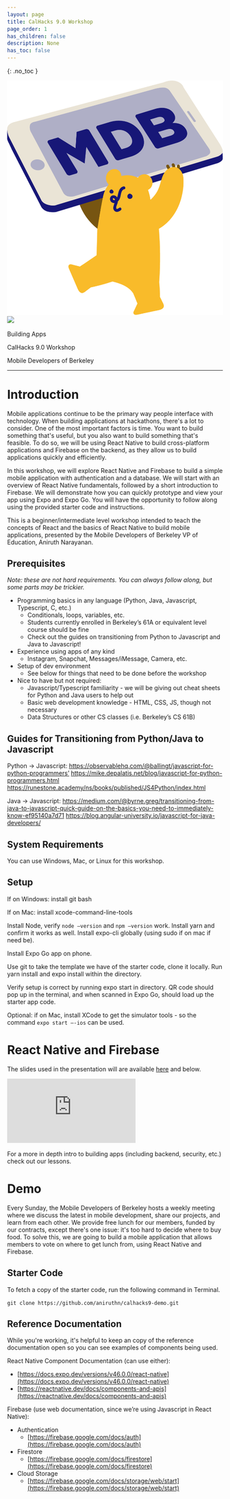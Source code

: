 ```yaml
---
layout: page
title: CalHacks 9.0 Workshop
page_order: 1
has_children: false
description: None
has_toc: false
---
```


{: .no_toc }
<style>
    
</style>
<div class="banner-images-container">
<img 
    src="/assets/images/mdb-logo.png"
    class="inline-centered-image"
/>
<img 
    src="https://calhacks-sierra.s3.us-west-2.amazonaws.com/assets/branding/cal_hacks_9"
    class="inline-centered-image"
/>
</div>
<div class="page-title-container">
    <p class="page-title">Building Apps</p>
    <p class="page-title-desc">CalHacks 9.0 Workshop</p>
    <p class="page-title-desc">Mobile Developers of Berkeley</p>
</div>
<hr class="title-hr"/>

# Introduction

Mobile applications continue to be the primary way people interface with technology. When building applications at hackathons, there's a lot to consider. One of the most important factors is time. You want to build something that's useful, but you also want to build something that's feasible. To do so, we will be using React Native to build cross-platform applications and Firebase on the backend, as they allow us to build applications quickly and efficiently.

In this workshop, we will explore React Native and Firebase to build a simple mobile application with authentication and a database. We will start with an overview of React Native fundamentals, followed by a short introduction to Firebase. We will demonstrate how you can quickly prototype and view your app using Expo and Expo Go. You will have the opportunity to follow along using the provided starter code and instructions.

This is a beginner/intermediate level workshop intended to teach the concepts of React and the basics of React Native to build mobile applications, presented by the Mobile Developers of Berkeley VP of Education, Aniruth Narayanan.

## Prerequisites

_Note: these are not hard requirements. You can always follow along, but some parts may be trickier._

- Programming basics in any language (Python, Java, Javascript, Typescript, C, etc.)
    - Conditionals, loops, variables, etc.
    - Students currently enrolled in Berkeley’s 61A or equivalent level course should be fine
    - Check out the guides on transitioning from Python to Javascript and Java to Javascript!
- Experience using apps of any kind
    - Instagram, Snapchat, Messages/iMessage, Camera, etc.
- Setup of dev environment
    - See below for things that need to be done before the workshop
- Nice to have but not required:
    - Javascript/Typescript familiarity - we will be giving out cheat sheets for Python and Java users to help out
    - Basic web development knowledge - HTML, CSS, JS, though not necessary
    - Data Structures or other CS classes (i.e. Berkeley’s CS 61B)

## Guides for Transitioning from Python/Java to Javascript

Python -> Javascript:
https://observablehq.com/@ballingt/javascript-for-python-programmers’
https://mike.depalatis.net/blog/javascript-for-python-programmers.html
https://runestone.academy/ns/books/published/JS4Python/index.html

Java -> Javascript:
https://medium.com/@byrne.greg/transitioning-from-java-to-javascript-quick-guide-on-the-basics-you-need-to-immediately-know-ef95140a7d71
https://blog.angular-university.io/javascript-for-java-developers/

## System Requirements

You can use Windows, Mac, or Linux for this workshop.

## Setup

If on Windows: install git bash

If on Mac: install xcode-command-line-tools

Install Node, verify `node –version` and `npm –version` work. Install yarn and confirm it works as well. Install expo-cli globally (using sudo if on mac if need be).

Install Expo Go app on phone.

Use git to take the template we have of the starter code, clone it locally. Run yarn install and expo install within the directory.

Verify setup is correct by running expo start in directory. QR code should pop up in the terminal, and when scanned in Expo Go, should load up the starter app code.

Optional: if on Mac, install XCode to get the simulator tools - so the command `expo start –-ios` can be used.

# React Native and Firebase

The slides used in the presentation will are available [here](https://docs.google.com/presentation/d/e/2PACX-1vTLMIS5apDp5v4ihgztxV5xD0c-t2xg1EIXOqeUb6STOdvhCGxpRCu3CQ-_BnvbsGc39W6PvCv8bq0F/pub?start=false&loop=false&delayms=3000) and below.

<iframe src="https://docs.google.com/presentation/d/e/2PACX-1vTLMIS5apDp5v4ihgztxV5xD0c-t2xg1EIXOqeUb6STOdvhCGxpRCu3CQ-_BnvbsGc39W6PvCv8bq0F/embed?start=false&loop=false&delayms=3000" frameborder="0" allowfullscreen="true" mozallowfullscreen="true" webkitallowfullscreen="true"></iframe>

For a more in depth intro to building apps (including backend, security, etc.) check out our lessons.

# Demo

Every Sunday, the Mobile Developers of Berkeley hosts a weekly meeting where we discuss the latest in mobile development, share our projects, and learn from each other. We provide free lunch for our members, funded by our contracts, except there's one issue: it's too hard to decide where to buy food. To solve this, we are going to build a mobile application that allows members to vote on where to get lunch from, using React Native and Firebase.

<!-- <div class="row">
  <div class="column-50">
    <img src="/assets/images/roll-call-1.png" alt="Roll call app screenshot" style="width:100%">
  </div>
  <div class="column-50">
    <img src="/assets/images/roll-call-2.png" alt="Roll call app screenshot" style="width:100%">
  </div>
</div> -->

## Starter Code

To fetch a copy of the starter code, run the following command in Terminal.

```shell
git clone https://github.com/aniruthn/calhacks9-demo.git
```

## Reference Documentation

While you're working, it's helpful to keep an copy of the reference documentation open so you can see examples of components being used.

React Native Component Documentation (can use either):
- [https://docs.expo.dev/versions/v46.0.0/react-native](https://docs.expo.dev/versions/v46.0.0/react-native)
- [https://reactnative.dev/docs/components-and-apis](https://reactnative.dev/docs/components-and-apis)

Firebase (use web documentation, since we’re using Javascript in React Native):
- Authentication
    - [https://firebase.google.com/docs/auth](https://firebase.google.com/docs/auth)
- Firestore
    - [https://firebase.google.com/docs/firestore](https://firebase.google.com/docs/firestore)
- Cloud Storage
    - [https://firebase.google.com/docs/storage/web/start](https://firebase.google.com/docs/storage/web/start)